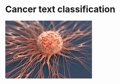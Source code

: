 # Cancer text classification
![alt text](https://github.com/JamBelg/Cancer-text-classification/blob/main/image_cancer.jpg)
